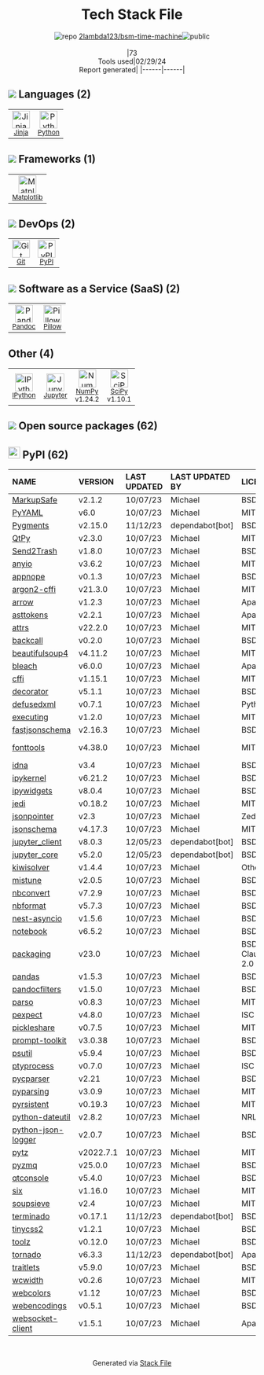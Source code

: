 <!--
&lt;--- Readme.md Snippet without images Start ---&gt;
## Tech Stack
2lambda123/bsm-time-machine is built on the following main stack:

- [Jinja](https://palletsprojects.com/p/jinja/) – Templating Languages & Extensions
- [Python](https://www.python.org) – Languages
- [Matplotlib](http://matplotlib.org) – Charting Libraries
- [Pandoc](https://pandoc.org/) – File Conversion
- [Pillow](https://python-pillow.github.io/) – Image Processing and Management
- [IPython](http://ipython.org/index.html) – Shells
- [Jupyter](http://jupyter.org) – Data Science Notebooks
- [NumPy](http://www.numpy.org/) – Data Science Tools
- [SciPy](http://www.scipy.org) – Data Science Tools

Full tech stack [here](/techstack.md)

&lt;--- Readme.md Snippet without images End ---&gt;

&lt;--- Readme.md Snippet with images Start ---&gt;
## Tech Stack
2lambda123/bsm-time-machine is built on the following main stack:

- <img width='25' height='25' src='https://img.stackshare.io/service/2303/New_Project__20_.png' alt='Jinja'/> [Jinja](https://palletsprojects.com/p/jinja/) – Templating Languages & Extensions
- <img width='25' height='25' src='https://img.stackshare.io/service/993/pUBY5pVj.png' alt='Python'/> [Python](https://www.python.org) – Languages
- <img width='25' height='25' src='https://img.stackshare.io/service/2993/2DZC4KaA_400x400.jpg' alt='Matplotlib'/> [Matplotlib](http://matplotlib.org) – Charting Libraries
- <img width='25' height='25' src='https://img.stackshare.io/service/2330/no-img-open-source.png' alt='Pandoc'/> [Pandoc](https://pandoc.org/) – File Conversion
- <img width='25' height='25' src='https://img.stackshare.io/service/2375/default_1f67b0ca7416a9f52beb655f90b5602d5ef74b75.jpg' alt='Pillow'/> [Pillow](https://python-pillow.github.io/) – Image Processing and Management
- <img width='25' height='25' src='https://img.stackshare.io/service/4477/820a0bb9a44fe5a1d640993ab1e6fd84_400x400.png' alt='IPython'/> [IPython](http://ipython.org/index.html) – Shells
- <img width='25' height='25' src='https://img.stackshare.io/service/4190/fGBUdNf__400x400.jpg' alt='Jupyter'/> [Jupyter](http://jupyter.org) – Data Science Notebooks
- <img width='25' height='25' src='https://img.stackshare.io/service/2179/default_332f874a2edb2686f578aa6389313efcea1eec41.png' alt='NumPy'/> [NumPy](http://www.numpy.org/) – Data Science Tools
- <img width='25' height='25' src='https://img.stackshare.io/service/3303/scipyshiny_small.png' alt='SciPy'/> [SciPy](http://www.scipy.org) – Data Science Tools

Full tech stack [here](/techstack.md)

&lt;--- Readme.md Snippet with images End ---&gt;
-->
<div align="center">

# Tech Stack File
![](https://img.stackshare.io/repo.svg "repo") [2lambda123/bsm-time-machine](https://github.com/2lambda123/bsm-time-machine)![](https://img.stackshare.io/public_badge.svg "public")
<br/><br/>
|73<br/>Tools used|02/29/24 <br/>Report generated|
|------|------|
</div>

## <img src='https://img.stackshare.io/languages.svg'/> Languages (2)
<table><tr>
  <td align='center'>
  <img width='36' height='36' src='https://img.stackshare.io/service/2303/New_Project__20_.png' alt='Jinja'>
  <br>
  <sub><a href="https://palletsprojects.com/p/jinja/">Jinja</a></sub>
  <br>
  <sub></sub>
</td>

<td align='center'>
  <img width='36' height='36' src='https://img.stackshare.io/service/993/pUBY5pVj.png' alt='Python'>
  <br>
  <sub><a href="https://www.python.org">Python</a></sub>
  <br>
  <sub></sub>
</td>

</tr>
</table>

## <img src='https://img.stackshare.io/frameworks.svg'/> Frameworks (1)
<table><tr>
  <td align='center'>
  <img width='36' height='36' src='https://img.stackshare.io/service/2993/2DZC4KaA_400x400.jpg' alt='Matplotlib'>
  <br>
  <sub><a href="http://matplotlib.org">Matplotlib</a></sub>
  <br>
  <sub></sub>
</td>

</tr>
</table>

## <img src='https://img.stackshare.io/devops.svg'/> DevOps (2)
<table><tr>
  <td align='center'>
  <img width='36' height='36' src='https://img.stackshare.io/service/1046/git.png' alt='Git'>
  <br>
  <sub><a href="http://git-scm.com/">Git</a></sub>
  <br>
  <sub></sub>
</td>

<td align='center'>
  <img width='36' height='36' src='https://img.stackshare.io/service/12572/-RIWgodF_400x400.jpg' alt='PyPI'>
  <br>
  <sub><a href="https://pypi.org/">PyPI</a></sub>
  <br>
  <sub></sub>
</td>

</tr>
</table>

## <img src='https://img.stackshare.io/saas.svg'/> Software as a Service (SaaS) (2)
<table><tr>
  <td align='center'>
  <img width='36' height='36' src='https://img.stackshare.io/service/2330/no-img-open-source.png' alt='Pandoc'>
  <br>
  <sub><a href="https://pandoc.org/">Pandoc</a></sub>
  <br>
  <sub></sub>
</td>

<td align='center'>
  <img width='36' height='36' src='https://img.stackshare.io/service/2375/default_1f67b0ca7416a9f52beb655f90b5602d5ef74b75.jpg' alt='Pillow'>
  <br>
  <sub><a href="https://python-pillow.github.io/">Pillow</a></sub>
  <br>
  <sub></sub>
</td>

</tr>
</table>

## Other (4)
<table><tr>
  <td align='center'>
  <img width='36' height='36' src='https://img.stackshare.io/service/4477/820a0bb9a44fe5a1d640993ab1e6fd84_400x400.png' alt='IPython'>
  <br>
  <sub><a href="http://ipython.org/index.html">IPython</a></sub>
  <br>
  <sub></sub>
</td>

<td align='center'>
  <img width='36' height='36' src='https://img.stackshare.io/service/4190/fGBUdNf__400x400.jpg' alt='Jupyter'>
  <br>
  <sub><a href="http://jupyter.org">Jupyter</a></sub>
  <br>
  <sub></sub>
</td>

<td align='center'>
  <img width='36' height='36' src='https://img.stackshare.io/service/2179/default_332f874a2edb2686f578aa6389313efcea1eec41.png' alt='NumPy'>
  <br>
  <sub><a href="http://www.numpy.org/">NumPy</a></sub>
  <br>
  <sub>v1.24.2</sub>
</td>

<td align='center'>
  <img width='36' height='36' src='https://img.stackshare.io/service/3303/scipyshiny_small.png' alt='SciPy'>
  <br>
  <sub><a href="http://www.scipy.org">SciPy</a></sub>
  <br>
  <sub>v1.10.1</sub>
</td>

</tr>
</table>


## <img src='https://img.stackshare.io/group.svg' /> Open source packages (62)</h2>

## <img width='24' height='24' src='https://img.stackshare.io/service/12572/-RIWgodF_400x400.jpg'/> PyPI (62)

|NAME|VERSION|LAST UPDATED|LAST UPDATED BY|LICENSE|VULNERABILITIES|
|:------|:------|:------|:------|:------|:------|
|[MarkupSafe](https://pypi.org/project/MarkupSafe)|v2.1.2|10/07/23|Michael |BSD-3-Clause|N/A|
|[PyYAML](https://pypi.org/project/PyYAML)|v6.0|10/07/23|Michael |MIT|N/A|
|[Pygments](https://pypi.org/project/Pygments)|v2.15.0|11/12/23|dependabot[bot] |BSD-3-Clause|N/A|
|[QtPy](https://pypi.org/project/QtPy)|v2.3.0|10/07/23|Michael |MIT|N/A|
|[Send2Trash](https://pypi.org/project/Send2Trash)|v1.8.0|10/07/23|Michael |BSD-3-Clause|N/A|
|[anyio](https://pypi.org/project/anyio)|v3.6.2|10/07/23|Michael |MIT|N/A|
|[appnope](https://pypi.org/project/appnope)|v0.1.3|10/07/23|Michael |BSD-3-Clause|N/A|
|[argon2-cffi](https://pypi.org/project/argon2-cffi)|v21.3.0|10/07/23|Michael |MIT|N/A|
|[arrow](https://pypi.org/project/arrow)|v1.2.3|10/07/23|Michael |Apache-2.0|N/A|
|[asttokens](https://pypi.org/project/asttokens)|v2.2.1|10/07/23|Michael |Apache-2.0|N/A|
|[attrs](https://pypi.org/project/attrs)|v22.2.0|10/07/23|Michael |MIT|N/A|
|[backcall](https://pypi.org/project/backcall)|v0.2.0|10/07/23|Michael |BSD-3-Clause|N/A|
|[beautifulsoup4](https://pypi.org/project/beautifulsoup4)|v4.11.2|10/07/23|Michael |MIT|N/A|
|[bleach](https://pypi.org/project/bleach)|v6.0.0|10/07/23|Michael |Apache-2.0|N/A|
|[cffi](https://pypi.org/project/cffi)|v1.15.1|10/07/23|Michael |MIT|N/A|
|[decorator](https://pypi.org/project/decorator)|v5.1.1|10/07/23|Michael |BSD-2-Clause|N/A|
|[defusedxml](https://pypi.org/project/defusedxml)|v0.7.1|10/07/23|Michael |Python-2.0|N/A|
|[executing](https://pypi.org/project/executing)|v1.2.0|10/07/23|Michael |MIT|N/A|
|[fastjsonschema](https://pypi.org/project/fastjsonschema)|v2.16.3|10/07/23|Michael |BSD-3-Clause|N/A|
|[fonttools](https://pypi.org/project/fonttools)|v4.38.0|10/07/23|Michael |MIT|[CVE-2023-45139](https://github.com/advisories/GHSA-6673-4983-2vx5) (High)|
|[idna](https://pypi.org/project/idna)|v3.4|10/07/23|Michael |BSD-3-Clause|N/A|
|[ipykernel](https://pypi.org/project/ipykernel)|v6.21.2|10/07/23|Michael |BSD-3-Clause|N/A|
|[ipywidgets](https://pypi.org/project/ipywidgets)|v8.0.4|10/07/23|Michael |BSD-3-Clause|N/A|
|[jedi](https://pypi.org/project/jedi)|v0.18.2|10/07/23|Michael |MIT|N/A|
|[jsonpointer](https://pypi.org/project/jsonpointer)|v2.3|10/07/23|Michael |Zed|N/A|
|[jsonschema](https://pypi.org/project/jsonschema)|v4.17.3|10/07/23|Michael |MIT|N/A|
|[jupyter_client](https://pypi.org/project/jupyter_client)|v8.0.3|12/05/23|dependabot[bot] |BSD-3-Clause|N/A|
|[jupyter_core](https://pypi.org/project/jupyter_core)|v5.2.0|12/05/23|dependabot[bot] |BSD-3-Clause|N/A|
|[kiwisolver](https://pypi.org/project/kiwisolver)|v1.4.4|10/07/23|Michael |Other|N/A|
|[mistune](https://pypi.org/project/mistune)|v2.0.5|10/07/23|Michael |BSD-3-Clause|N/A|
|[nbconvert](https://pypi.org/project/nbconvert)|v7.2.9|10/07/23|Michael |BSD-3-Clause|N/A|
|[nbformat](https://pypi.org/project/nbformat)|v5.7.3|10/07/23|Michael |BSD-3-Clause|N/A|
|[nest-asyncio](https://pypi.org/project/nest-asyncio)|v1.5.6|10/07/23|Michael |BSD-2-Clause|N/A|
|[notebook](https://pypi.org/project/notebook)|v6.5.2|10/07/23|Michael |BSD-3-Clause|N/A|
|[packaging](https://pypi.org/project/packaging)|v23.0|10/07/23|Michael |BSD-3-Clause,Apache-2.0|N/A|
|[pandas](https://pypi.org/project/pandas)|v1.5.3|10/07/23|Michael |BSD-3-Clause|N/A|
|[pandocfilters](https://pypi.org/project/pandocfilters)|v1.5.0|10/07/23|Michael |BSD-3-Clause|N/A|
|[parso](https://pypi.org/project/parso)|v0.8.3|10/07/23|Michael |MIT|N/A|
|[pexpect](https://pypi.org/project/pexpect)|v4.8.0|10/07/23|Michael |ISC|N/A|
|[pickleshare](https://pypi.org/project/pickleshare)|v0.7.5|10/07/23|Michael |MIT|N/A|
|[prompt-toolkit](https://pypi.org/project/prompt-toolkit)|v3.0.38|10/07/23|Michael |BSD-3-Clause|N/A|
|[psutil](https://pypi.org/project/psutil)|v5.9.4|10/07/23|Michael |BSD-3-Clause|N/A|
|[ptyprocess](https://pypi.org/project/ptyprocess)|v0.7.0|10/07/23|Michael |ISC|N/A|
|[pycparser](https://pypi.org/project/pycparser)|v2.21|10/07/23|Michael |BSD-3-Clause|N/A|
|[pyparsing](https://pypi.org/project/pyparsing)|v3.0.9|10/07/23|Michael |MIT|N/A|
|[pyrsistent](https://pypi.org/project/pyrsistent)|v0.19.3|10/07/23|Michael |MIT|N/A|
|[python-dateutil](https://pypi.org/project/python-dateutil)|v2.8.2|10/07/23|Michael |NRL|N/A|
|[python-json-logger](https://pypi.org/project/python-json-logger)|v2.0.7|10/07/23|Michael |BSD-2-Clause|N/A|
|[pytz](https://pypi.org/project/pytz)|v2022.7.1|10/07/23|Michael |MIT|N/A|
|[pyzmq](https://pypi.org/project/pyzmq)|v25.0.0|10/07/23|Michael |BSD-3-Clause|N/A|
|[qtconsole](https://pypi.org/project/qtconsole)|v5.4.0|10/07/23|Michael |BSD-3-Clause|N/A|
|[six](https://pypi.org/project/six)|v1.16.0|10/07/23|Michael |MIT|N/A|
|[soupsieve](https://pypi.org/project/soupsieve)|v2.4|10/07/23|Michael |MIT|N/A|
|[terminado](https://pypi.org/project/terminado)|v0.17.1|11/12/23|dependabot[bot] |BSD-2-Clause|N/A|
|[tinycss2](https://pypi.org/project/tinycss2)|v1.2.1|10/07/23|Michael |BSD-3-Clause|N/A|
|[toolz](https://pypi.org/project/toolz)|v0.12.0|10/07/23|Michael |BSD-3-Clause|N/A|
|[tornado](https://pypi.org/project/tornado)|v6.3.3|11/12/23|dependabot[bot] |Apache-2.0|N/A|
|[traitlets](https://pypi.org/project/traitlets)|v5.9.0|10/07/23|Michael |BSD-3-Clause|N/A|
|[wcwidth](https://pypi.org/project/wcwidth)|v0.2.6|10/07/23|Michael |MIT|N/A|
|[webcolors](https://pypi.org/project/webcolors)|v1.12|10/07/23|Michael |BSD-3-Clause|N/A|
|[webencodings](https://pypi.org/project/webencodings)|v0.5.1|10/07/23|Michael |BSD-3-Clause|N/A|
|[websocket-client](https://pypi.org/project/websocket-client)|v1.5.1|10/07/23|Michael |Apache-2.0|N/A|

<br/>
<div align='center'>

Generated via [Stack File](https://github.com/marketplace/stack-file)
